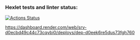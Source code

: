 ### Hexlet tests and linter status:
[![Actions Status](https://github.com/shkrobadasha/frontend-project-12/actions/workflows/hexlet-check.yml/badge.svg)](https://github.com/shkrobadasha/frontend-project-12/actions)

https://dashboard.render.com/web/srv-d0ecbd49c44c73cqvbi0/deploys/dep-d0eek6re5dus73fgh760